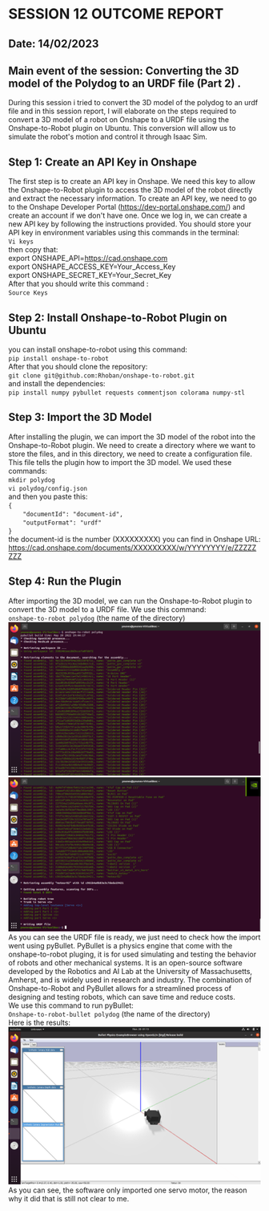 # SESSION 12 OUTCOME REPORT
## Date: 14/02/2023
## Main event of the session: Converting the 3D model of the Polydog to an URDF file (Part 2) .
During this session i tried to convert the 3D model of the polydog to an urdf file and in this session report, I will elaborate on the steps required to convert a 3D model of a robot on Onshape to a URDF file using the Onshape-to-Robot plugin on Ubuntu. This conversion will allow us to simulate the robot's motion and control it through Isaac Sim.  

## Step 1: Create an API Key in Onshape  
The first step is to create an API key in Onshape. We need this key to allow the Onshape-to-Robot plugin to access the 3D model of the robot directly and extract the necessary information. To create an API key, we need to go to the Onshape Developer Portal (https://dev-portal.onshape.com/) and create an account if we don't have one. Once we log in, we can create a new API key by following the instructions provided.
You should store your API key in environment variables using this commands in the terminal:  
`Vi keys`        
then copy that:    
export ONSHAPE_API=https://cad.onshape.com  
export ONSHAPE_ACCESS_KEY=Your_Access_Key  
export ONSHAPE_SECRET_KEY=Your_Secret_Key  
After that you should write this command :     
`Source Keys`

## Step 2: Install Onshape-to-Robot Plugin on Ubuntu  
you can install onshape-to-robot using this command:  
`pip install onshape-to-robot`   
After that you should clone the repository:  
`git clone git@github.com:Rhoban/onshape-to-robot.git `   
and install the dependencies:  
`pip install numpy pybullet requests commentjson colorama numpy-stl` 

## Step 3: Import the 3D Model  
After installing the plugin, we can import the 3D model of the robot into the Onshape-to-Robot plugin. We need to create a directory where we want to store the files, and in this directory, we need to create a configuration file. This file tells the plugin how to import the 3D model. We used these commands:  
`mkdir polydog`    
`vi polydog/config.json`  
and then you paste this:  
`{`  
`    "documentId": "document-id",`  
`    "outputFormat": "urdf"`  
`}`     
the document-id is the number (XXXXXXXXX) you can find in Onshape URL:
https://cad.onshape.com/documents/XXXXXXXXX/w/YYYYYYYY/e/ZZZZZZZZ  

## Step 4: Run the Plugin  
After importing the 3D model, we can run the Onshape-to-Robot plugin to convert the 3D model to a URDF file. We use this command:  
`onshape-to-robot polydog` (the name of the directory)   
![Alt text](S12/Capture%20d%E2%80%99%C3%A9cran%202023-02-18%20023003.png)  
![Alt text](S12/Capture%20d%E2%80%99%C3%A9cran%202023-02-18%20023102.png)  
As you can see the URDF file is ready, we just need to check how the import went using pyBullet. PyBullet is a physics engine that come with the onshape-to-robot pluging, it is for used simulating and testing the behavior of robots and other mechanical systems. It is an open-source software developed by the Robotics and AI Lab at the University of Massachusetts, Amherst, and is widely used in research and industry. The combination of Onshape-to-Robot and PyBullet allows for a streamlined process of designing and testing robots, which can save time and reduce costs.  
We use this command to run pyBullet:  
`Onshape-to-robot-bullet polydog`  (the name of the directory)  
Here is the results:  
![Alt text](S12/Capture%20d%E2%80%99%C3%A9cran%202023-02-20%20011327.png)  
As you can see, the software only imported one servo motor, the reason why it did that is still not clear to me.